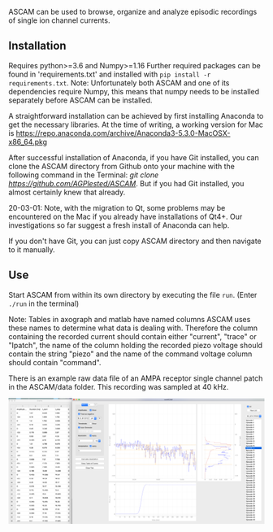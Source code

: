 ASCAM can be used to browse, organize and analyze episodic recordings of single ion channel currents.

## Installation
Requires python>=3.6 and Numpy>=1.16 
Further required packages can be found in 'requirements.txt' and installed with 
`pip install -r requirements.txt`.
Note: Unfortunately both ASCAM and one of its dependencies require Numpy, this
means that numpy needs to be installed separately before ASCAM can be installed.

A straightforward installation can be achieved by first installing Anaconda to get the necessary libraries. At the time of writing, a working version for Mac is https://repo.anaconda.com/archive/Anaconda3-5.3.0-MacOSX-x86_64.pkg 

After successful installation of Anaconda, if you have Git installed, you can clone the ASCAM directory from Github onto your machine with the following command in the Terminal: *git clone https://github.com/AGPlested/ASCAM*. But if you had Git installed, you almost certainly knew that already. 

20-03-01: Note, with the migration to Qt, some problems may be encountered on the Mac if you already have installations of Qt4+. Our investigations so far suggest a fresh install of Anaconda can help. 

If you don't have Git, you can just copy ASCAM directory and then navigate to it manually.

## Use
Start ASCAM from within its own directory by executing the file `run`. (Enter `./run` in the terminal)

Note: Tables in axograph and matlab have named columns ASCAM uses these names to determine what data is dealing with. Therefore the column containing the recorded current should contain either "current", "trace" or "Ipatch", the name of the column holding the recorded piezo voltage should contain the string "piezo" and the name of the command voltage column should contain "command".

There is an example raw data file of an AMPA receptor single channel patch in the ASCAM/data folder. This recording was sampled at 40 kHz.

![macOS Screenshot](cuteSCAM.png)
